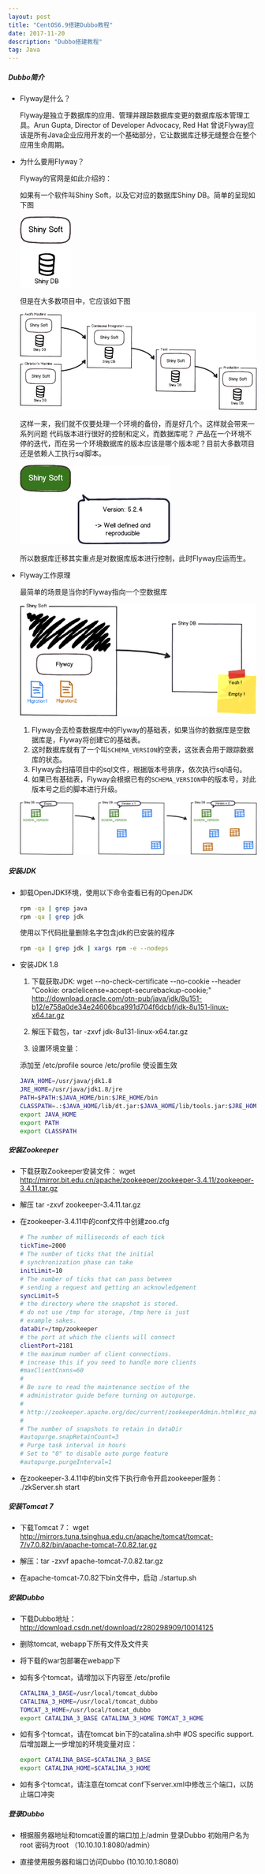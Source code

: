 ```yaml
---
layout: post
title: "CentOS6.9搭建Dubbo教程"
date: 2017-11-20
description: "Dubbo搭建教程"
tag: Java
---   
```

##### Dubbo简介

- Flyway是什么？

	Flyway是独立于数据库的应用、管理并跟踪数据库变更的数据库版本管理工具。Arun Gupta, Director of Developer Advocacy, Red Hat 曾说Flyway应该是所有Java企业应用开发的一个基础部分，它让数据库迁移无缝整合在整个应用生命周期。

- 为什么要用Flyway？

	Flyway的官网是如此介绍的：
	
	如果有一个软件叫Shiny Soft，以及它对应的数据库Shiny DB。简单的呈现如下图  

	![](/blogImages/flywayshinny.jpg)

	但是在大多数项目中，它应该如下图
	
	![](/blogImages/flywaySchema.jpg)	

	这样一来，我们就不仅要处理一个环境的备份，而是好几个。这样就会带来一系列问题
	代码版本进行很好的控制和定义，而数据库呢？ 产品在一个环境不停的迭代，而在另一个环境数据库的版本应该是哪个版本呢？目前大多数项目还是依赖人工执行sql脚本。
	
	![](/blogImages/flywayshinnyDB.jpg)

	所以数据库迁移其实重点是对数据库版本进行控制，此时Flyway应运而生。

- Flyway工作原理

	最简单的场景是当你的Flyway指向一个空数据库
	
	![](/blogImages/EmptyDb.jpg)

	1. Flyway会去检查数据库中的Flyway的基础表，如果当你的数据库是空数据库是，Flyway将创建它的基础表。
	2. 这时数据库就有了一个叫`SCHEMA_VERSION`的空表，这张表会用于跟踪数据库的状态。
	3. Flyway会扫描项目中的sql文件，根据版本号排序，依次执行sql语句。
	4. 如果已有基础表，Flyway会根据已有的`SCHEMA_VERSION`中的版本号，对此版本号之后的脚本进行升级。

	![](/blogImages/Migration-1-2.jpg)

##### 安装JDK

- 卸载OpenJDK环境，使用以下命令查看已有的OpenJDK

	```bash
	rpm -qa | grep java    
	rpm -qa | grep jdk   
	```

	使用以下代码批量删除名字包含jdk的已安装的程序
	```bash
	rpm -qa | grep jdk | xargs rpm -e --nodeps   
	```

 - 安装JDK 1.8
	 1. 下载获取JDK: wget --no-check-certificate --no-cookie --header "Cookie: oraclelicense=accept-securebackup-cookie;" http://download.oracle.com/otn-pub/java/jdk/8u151-b12/e758a0de34e24606bca991d704f6dcbf/jdk-8u151-linux-x64.tar.gz

	 2. 解压下载包，tar -zxvf jdk-8u131-linux-x64.tar.gz

	 3. 设置环境变量：

	 添加至 /etc/profile 
	 source /etc/profile 使设置生效  

	```bash 
	JAVA_HOME=/usr/java/jdk1.8
	JRE_HOME=/usr/java/jdk1.8/jre  
	PATH=$PATH:$JAVA_HOME/bin:$JRE_HOME/bin  
	CLASSPATH=.:$JAVA_HOME/lib/dt.jar:$JAVA_HOME/lib/tools.jar:$JRE_HOME/lib  
	export JAVA_HOME  
	export PATH  
	export CLASSPATH
	```

##### 安装Zookeeper

- 下载获取Zookeeper安装文件： wget http://mirror.bit.edu.cn/apache/zookeeper/zookeeper-3.4.11/zookeeper-3.4.11.tar.gz

- 解压 tar -zxvf zookeeper-3.4.11.tar.gz

- 在zookeeper-3.4.11中的conf文件中创建zoo.cfg

	```bash
	# The number of milliseconds of each tick
	tickTime=2000
	# The number of ticks that the initial
	# synchronization phase can take
	initLimit=10
	# The number of ticks that can pass between
	# sending a request and getting an acknowledgement
	syncLimit=5
	# the directory where the snapshot is stored.
	# do not use /tmp for storage, /tmp here is just
	# example sakes.
	dataDir=/tmp/zookeeper
	# the port at which the clients will connect
	clientPort=2181
	# the maximum number of client connections.
	# increase this if you need to handle more clients
	#maxClientCnxns=60
	#
	# Be sure to read the maintenance section of the
	# administrator guide before turning on autopurge.
	#
	# http://zookeeper.apache.org/doc/current/zookeeperAdmin.html#sc_maintenance
	#
	# The number of snapshots to retain in dataDir
	#autopurge.snapRetainCount=3
	# Purge task interval in hours
	# Set to "0" to disable auto purge feature
	#autopurge.purgeInterval=1
	```

- 在zookeeper-3.4.11中的bin文件下执行命令开启zookeeper服务： ./zkServer.sh start 

##### 安装Tomcat 7

- 下载Tomcat 7： wget http://mirrors.tuna.tsinghua.edu.cn/apache/tomcat/tomcat-7/v7.0.82/bin/apache-tomcat-7.0.82.tar.gz

- 解压：tar -zxvf apache-tomcat-7.0.82.tar.gz

- 在apache-tomcat-7.0.82下bin文件中，启动 ./startup.sh

##### 安装Dubbo

- 下载Dubbo地址：http://download.csdn.net/download/z280298909/10014125

- 删除tomcat, webapp下所有文件及文件夹

- 将下载的war包部署在webapp下

- 如有多个tomcat，请增加以下内容至 /etc/profile

	```bash
	CATALINA_3_BASE=/usr/local/tomcat_dubbo
	CATALINA_3_HOME=/usr/local/tomcat_dubbo
	TOMCAT_3_HOME=/usr/local/tomcat_dubbo
	export CATALINA_3_BASE CATALINA_3_HOME TOMCAT_3_HOME
	```
- 如有多个tomcat，请在tomcat bin下的catalina.sh中 #OS specific support. 后增加跟上一步增加的环境变量对应：
	```bash
	export CATALINA_BASE=$CATALINA_3_BASE
	export CATALINA_HOME=$CATALINA_3_HOME
	```

- 如有多个tomcat，请注意在tomcat conf下server.xml中修改三个端口，以防止端口冲突

##### 登录Dubbo

- 根据服务器地址和tomcat设置的端口加上/admin 登录Dubbo 初始用户名为root 密码为root （10.10.10.1:8080/admin）

- 直接使用服务器和端口访问Dubbo (10.10.10.1:8080)


 